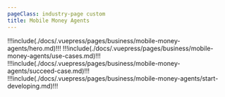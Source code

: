 ```yaml
---
pageClass: industry-page custom
title: Mobile Money Agents
---
```


!!!include(./docs/.vuepress/pages/business/mobile-money-agents/hero.md)!!!
!!!include(./docs/.vuepress/pages/business/mobile-money-agents/use-cases.md)!!!
!!!include(./docs/.vuepress/pages/business/mobile-money-agents/succeed-case.md)!!!
!!!include(./docs/.vuepress/pages/business/mobile-money-agents/start-developing.md)!!!

<script>
import VueSlickCarousel from 'vue-slick-carousel';
import 'vue-slick-carousel/dist/vue-slick-carousel.css';
import 'vue-slick-carousel/dist/vue-slick-carousel-theme.css';
import useCasesTab from "../.vuepress/mixins/useCasesTab.js";

export default {
  components: {
    VueSlickCarousel
  },
  data() {
    return {
      options: {
        dots: true,
        arrows: true,
        dotsClass: 'testimonials__dots',
        infinite: false,
        speed: 500,
        slidesToShow: 1,
      },
      borderedLink: false,
      accentLink: {
        text: 'Start developing',
        link: '/examples'
      },
      tabs: [
        'Agent Services'
      ],
      activeTabName: '',
    }
  },
  mixins: [useCasesTab],
}
</script>
